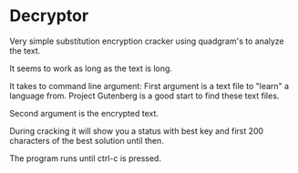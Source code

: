 Decryptor
=========

Very simple substitution encryption cracker using quadgram's to analyze the text.

It seems to work as long as the text is long.

It takes to command line argument:
First argument is a text file to "learn" a language from.  Project Gutenberg is a good start to find these text files.

Second argument is the encrypted text.  

During cracking it will show you a status with best key and first 200 characters of the best solution until then.

The program runs until ctrl-c is pressed.

